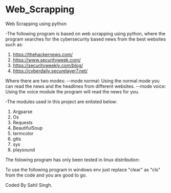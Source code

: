 # Web_Scrapping
Web Scrapping using python

-The following program is based on web scrapping using python, where the program searches for the cybersecurity based news
from the best websites such as:
1. https://thehackernews.com/
2. https://www.securityweek.com/
3. https://securityweekly.com/blog/
4. https://cyberdaily.securelayer7.net/

Where there are two modes:
--mode normal: Using the normal mode you can read the news and the headlines from different websites.
--mode voice: Using the voice module the program will read the news for you.


-The modules used in this project are enlisted below:
1. Argparse
2. Os
3. Requests
4. BeautifulSoup
5. termcolor
6. gtts
7. sys
8. playsound

The folowing program has only been tested in linux distribution:

To use the following program in windows env just replace "clear" as "cls" from the code and you are good to go.


Coded By Sahil Singh.
